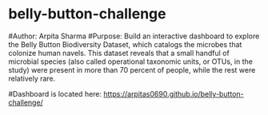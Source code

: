 # belly-button-challenge

#Author: Arpita Sharma
#Purpose: Build an interactive dashboard to explore the Belly Button Biodiversity Dataset, which catalogs the microbes that colonize human navels. This dataset reveals that a small handful of microbial species (also called operational taxonomic units, or OTUs, in the study) were present in more than 70 percent of people, while the rest were relatively rare. 

#Dashboard is located here: https://arpitas0690.github.io/belly-button-challenge/
